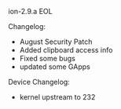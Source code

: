 
ion-2.9.a EOL

 Changelog:
- August Security Patch
- Added clipboard access info
- Fixed some bugs
- updated some GApps

 Device Changelog:
- kernel upstream to 232

